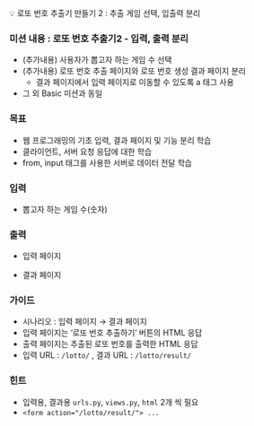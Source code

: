 💡 로또 번호 추출기 만들기 2 : 추출 게임 선택, 입출력 분리

</aside>

### 미션 내용 : 로또 번호 추출기2 - 입력, 출력 분리

- (추가내용) 사용자가 뽑고자 하는 게임 수 선택
- (추가내용) 로또 번호 추출 페이지와 로또 번호 생성 결과 페이지 분리
    - 결과 페이지에서 입력 페이지로 이동할 수 있도록 a 태그 사용
- 그 외 Basic 미션과 동일

### 목표

- 웹 프로그래밍의 기초 입력, 결과 페이지 및 기능 분리 학습
- 클라이언트, 서버 요청 응답에 대한 학습
- from, input 태그를 사용한 서버로 데이터 전달 학습

### 입력

- 뽑고자 하는 게임 수(숫자)

### 출력

- 입력 페이지
    
    
    
- 결과 페이지
    
    

### 가이드

- 시나리오 : 입력 페이지 → 결과 페이지
- 입력 페이지는 ‘로또 번호 추출하기’ 버튼의 HTML 응답
- 출력 페이지는 추출된 로또 번호를 출력한 HTML 응답
- 입력 URL : `/lotto/` , 결과 URL : `/lotto/result/`

### 힌트

- 입력용, 결과용 `urls.py`, `views.py`, `html`  2개 씩 필요
- `<form action="/lotto/result/"> ...`
